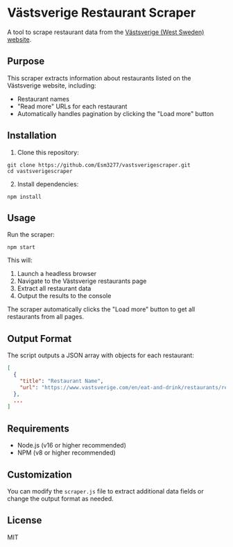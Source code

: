 # Västsverige Restaurant Scraper

A tool to scrape restaurant data from the [Västsverige (West Sweden) website](https://www.vastsverige.com/en/eat-and-drink/restaurants/).

## Purpose

This scraper extracts information about restaurants listed on the Västsverige website, including:
- Restaurant names
- "Read more" URLs for each restaurant
- Automatically handles pagination by clicking the "Load more" button

## Installation

1. Clone this repository:
```
git clone https://github.com/Esm3277/vastsverigescraper.git
cd vastsverigescraper
```

2. Install dependencies:
```
npm install
```

## Usage

Run the scraper:
```
npm start
```

This will:
1. Launch a headless browser
2. Navigate to the Västsverige restaurants page
3. Extract all restaurant data
4. Output the results to the console

The scraper automatically clicks the "Load more" button to get all restaurants from all pages.

## Output Format

The script outputs a JSON array with objects for each restaurant:
```json
[
  {
    "title": "Restaurant Name",
    "url": "https://www.vastsverige.com/en/eat-and-drink/restaurants/restaurant-page/"
  },
  ...
]
```

## Requirements

- Node.js (v16 or higher recommended)
- NPM (v8 or higher recommended)

## Customization

You can modify the `scraper.js` file to extract additional data fields or change the output format as needed.

## License

MIT

